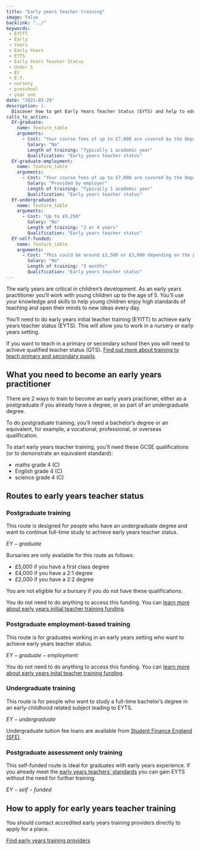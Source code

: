 ```yaml
---
title: "Early years teacher training"
image: false
backlink: "../"
keywords:
 - EYITT
 - Early
 - Years
 - Early Years
 - EYTS
 - Early Years Teacher Status
 - Under 5
 - EY
 - E.Y.
 - nursery
 - preschool
 - year one
date: "2021-03-29"
description: |-
  Discover how to get Early Years Teacher Status (EYTS) and help to educate and inspire future generations. Official guidance on early years teacher training.
calls_to_action:
  EY-graduate:
    name: feature_table
    arguments:
      - Cost: "Your course fees of up to £7,000 are covered by the Department for Education and are paid directly to the training provider. You do not need to do anything to access this funding."
        Salary: "No"
        Length of training: "Typically 1 academic year"
        Qualification: "Early years teacher status"
  EY-graduate-employment:
    name: feature_table
    arguments:
      - Cost: "Your course fees of up to £7,000 are covered by the Department for Education and are paid directly to the training provider. You do not need to do anything to access this funding."
        Salary: "Provided by employer"
        Length of training: "Typically 1 academic year"
        Qualification: "Early years teacher status"
  EY-undergraduate:
    name: feature_table
    arguments:
      - Cost: "Up to £9,250"
        Salary: "No"
        Length of training: "3 or 4 years"
        Qualification: "Early years teacher status"
  EY-self-funded:
    name: feature_table
    arguments:
      - Cost: "This could be around £2,500 or £3,000 depending on the provider"
        Salary: "No"
        Length of training: "3 months"
        Qualification: "Early years teacher status"
---
```


The early years are critical in children’s development. As an early years practitioner you’ll work with young children up to the age of 5. You’ll use your knowledge and skills to help young children enjoy high standards of teaching and open their minds to new ideas every day.

You’ll need to do early years initial teacher training (EYITT) to achieve early years teacher status (EYTS). This will allow you to work in a nursery or early years setting. 

If you want to teach in a primary or secondary school then you will need to achieve qualified teacher status (QTS). [Find out more about training to teach primary and secondary pupils](/train-to-be-a-teacher).

## What you need to become an early years practitioner

There are 2 ways to train to become an early years practioner, either as a postgraduate if you already have a degree, or as part of an undergraduate degree. 

To do postgraduate training, you’ll need a bachelor’s degree or an equivalent, for example, a vocational, professional, or overseas qualification.

To start early years teacher training, you’ll need these GCSE qualifications (or to demonstrate an equivalent standard):

* maths grade 4 (C)
* English grade 4 (C)
* science grade 4 (C)

## Routes to early years teacher status

### Postgraduate training
This route is designed for people who have an undergraduate degree and want to continue full-time study to achieve early years teacher status. 

$EY-graduate$

Bursaries are only available for this route as follows:

* £5,000 if you have a first class degree
* £4,000 if you have a 2:1 degree
* £2,000 if you have a 2:2 degree

You are not eligible for a bursary if you do not have these qualifications.

You do not need to do anything to access this funding. You can [learn more about early years initial teacher training funding](https://www.gov.uk/guidance/early-years-initial-teacher-training-2023-to-2024-funding-guidance).

### Postgraduate employment-based training
This route is for graduates working in an early years setting who want to achieve early years teacher status.    

$EY-graduate-employment$

You do not need to do anything to access this funding. You can [learn more about early years inital teacher training funding](https://www.gov.uk/guidance/early-years-initial-teacher-training-2023-to-2024-funding-guidance).

### Undergraduate training
This route is for people who want to study a full-time bachelor’s degree in an early-childhood related subject leading to EYTS.

$EY-undergraduate$

Undergraduate tuition fee loans are available from [Student Finance England (SFE)](https://www.gov.uk/student-finance).

### Postgraduate assessment only training

This self-funded route is ideal for graduates with early years experience. If you already meet the [early years teachers’ standards](https://www.gov.uk/government/publications/early-years-teachers-standards) you can gain EYTS without the need for further training.

$EY-self-funded$

## How to apply for early years teacher training

You should contact accredited early years training providers directly to apply for a place.

<a href="https://www.gov.uk/government/publications/early-years-initial-teacher-training-itt-providers-and-school-direct-early-years-lead-organisations/early-years-initial-teacher-training-itt-providers-and-school-direct-lead-organisations" class="button">Find early years training providers</a>
